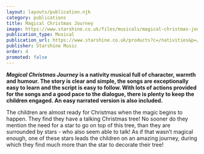 ```yaml
---
layout: layouts/publication.njk
category: publications
title: Magical Christmas Journey
image: https://www.starshine.co.uk/files/musicals/magical-christmas-journey/Magical%20Christmas%20Journey-large.jpg
publication_type: Musical
publication_url: https://www.starshine.co.uk/products?c=/nativities&p=/magical-christmas-journey
publisher: Starshine Music
order: 4
promoted: false
---
```


**_Magical Christmas Journey_ is a nativity musical full of character, warmth and humour. The story is clear and simple, the songs are exceptionally easy to learn and the script is easy to follow. With lots of actions provided for the songs and a good pace to the dialogue, there is plenty to keep the children engaged. An easy narrated version is also included.**

The children are almost ready for Christmas when the magic begins to happen. They find they have a talking Christmas tree!  No sooner do they mention the need for a star to go on top of this tree, than they are surrounded by stars - who also seem able to talk! As if that wasn’t magical enough, one of these stars leads the children on an amazing journey, during which they find much more than the star to decorate their tree!
